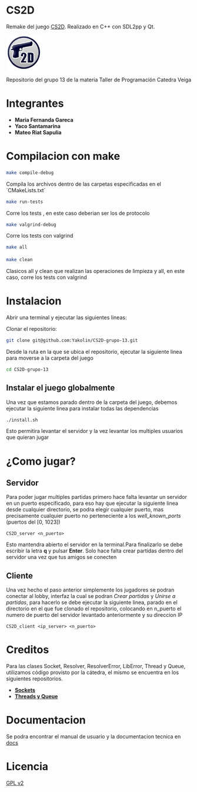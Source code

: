 # CS2D

Remake del juego [CS2D](https://store.steampowered.com/app/666220/CS2D/). Realizado en C++ con SDL2pp y Qt.

![Logo del CS2D](assets/gfx/cs2d.png)

Repositorio del grupo 13 de la materia Taller de Programación Catedra Veiga

# Integrantes

- **Maria Fernanda Gareca**
- **Yaco Santamarina**
- **Mateo Riat Sapulia**

# Compilacion con make

```bash
make compile-debug
```

Compila los archivos dentro de las carpetas especificadas en el ´CMakeLists.txt´

```bash
make run-tests
```

Corre los tests , en este caso deberian ser los de protocolo

```bash
make valgrind-debug
```

Corre los tests con valgrind

```bash
make all

make clean
```

Clasicos all y clean que realizan las operaciones de limpieza y all, en este caso, corre los tests con valgrind

# Instalacion

Abrir una terminal y ejecutar las siguientes lineas:

Clonar el repositorio:

```bash
git clone git@github.com:Yakolin/CS2D-grupo-13.git
```

Desde la ruta en la que se ubica el repositorio, ejecutar la siguiente linea para moverse a la carpeta del juego

```bash
cd CS2D-grupo-13
```

## Instalar el juego globalmente

Una vez que estamos parado dentro de la carpeta del juego, debemos ejecutar la siguiente linea para instalar todas las dependencias

```bash
./install.sh
```

Esto permitira levantar el servidor y la vez levantar los multiples usuarios que quieran jugar

# ¿Como jugar?

## Servidor

Para poder jugar multiples partidas primero hace falta levantar un servidor en un puerto especificado, para eso hay que ejecutar la siguiente linea desde cualquier directorio, se podra elegir cualquier puerto, mas precisamente cualquier puerto no perteneciente a los _well_known_ports_ (puertos del [0, 1023])

```
CS2D_server <n_puerto>
```

Esto mantendra abierto el servidor en la terminal.Para finalizarlo se debe escribir la letra **q** y pulsar **Enter**. Solo hace falta crear partidas dentro del servidor una vez que tus amigos se conecten

## Cliente

Una vez hecho el paso anterior simplemente los jugadores se podran conectar al lobby, interfaz la cual se podran _Crear partidas_ y _Unirse a partidas_, para hacerlo se debe ejecutar la siguiente linea, parado en el directorio en el que fue clonado el repositorio, colocando en n_puerto el numero de puerto del servidor levantado anteriormente y su direccion IP

```
CS2D_client <ip_server> <n_puerto>
```

# Creditos

Para las clases Socket, Resolver, ResolverError, LibError, Thread y Queue, utilizamos código provisto por la cátedra, el mismo se encuentra en los siguientes repositorios.

- **[Sockets](https://github.com/eldipa/hands-on-sockets-in-cpp)**
- **[Threads y Queue](https://github.com/eldipa/hands-on-threads)**

# Documentacion

Se podra encontrar el manual de usuario y la documentacion tecnica en [docs](https://github.com/Yakolin/CS2D-grupo-13/tree/entrega-final/docs)

# Licencia

[GPL v2](https://www.gnu.org/licenses/old-licenses/gpl-2.0.html)
